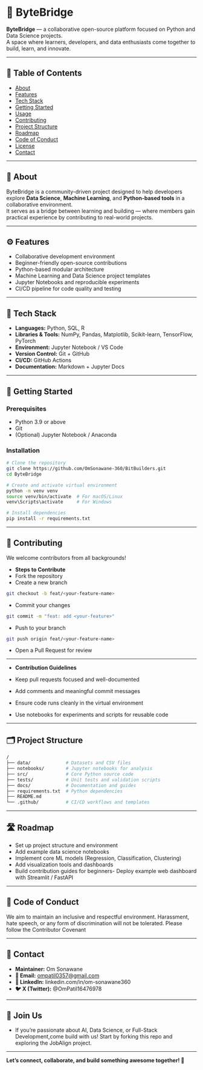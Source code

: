 # 🧠 ByteBridge

**ByteBridge** — a collaborative open-source platform focused on Python and Data Science projects.  
A space where learners, developers, and data enthusiasts come together to build, learn, and innovate.

---
  
## 🧭 Table of Contents 
- [About](#about)  
- [Features](#features) 
- [Tech Stack](#tech-stack)
- [Getting Started](#getting-started) 
- [Usage](#usage)
- [Contributing](#contributing)
- [Project Structure](#project-structure)
- [Roadmap](#roadmap)
- [Code of Conduct](#code-of-conduct)
- [License](#license)
- [Contact](#contact)

---

## 📘 About
ByteBridge is a community-driven project designed to help developers explore **Data Science**, **Machine Learning**, and **Python-based tools** in a collaborative environment.  
It serves as a bridge between learning and building — where members gain practical experience by contributing to real-world projects.

---

## ⚙️ Features
- Collaborative development environment  
- Beginner-friendly open-source contributions  
- Python-based modular architecture  
- Machine Learning and Data Science project templates  
- Jupyter Notebooks and reproducible experiments  
- CI/CD pipeline for code quality and testing  

---

## 🧩 Tech Stack
- **Languages:** Python, SQL, R  
- **Libraries & Tools:** NumPy, Pandas, Matplotlib, Scikit-learn, TensorFlow, PyTorch  
- **Environment:** Jupyter Notebook / VS Code  
- **Version Control:** Git + GitHub  
- **CI/CD:** GitHub Actions  
- **Documentation:** Markdown + Jupyter Docs  

---

## 🚀 Getting Started

### Prerequisites
- Python 3.9 or above  
- Git  
- (Optional) Jupyter Notebook / Anaconda  

### Installation
```bash
# Clone the repository
git clone https://github.com/OmSonawane-360/BitBuilders.git
cd ByteBridge

# Create and activate virtual environment
python -m venv venv
source venv/bin/activate  # For macOS/Linux
venv\Scripts\activate     # For Windows

# Install dependencies
pip install -r requirements.txt 
```

---
## 🤝 Contributing

We welcome contributors from all backgrounds!

- **Steps to Contribute**
- Fork the repository
- Create a new branch
```bash
git checkout -b feat/<your-feature-name>
```
- Commit your changes
```bash
git commit -m "feat: add <your-feature>"

```
- Push to your branch
```bash
git push origin feat/<your-feature-name>

```
- Open a Pull Request for review
---
- **Contribution Guidelines**

- Keep pull requests focused and well-documented
- Add comments and meaningful commit messages
- Ensure code runs cleanly in the virtual environment
- Use notebooks for experiments and scripts for reusable code

---
## 🗂️ Project Structure
```bash
/
├── data/             # Datasets and CSV files
├── notebooks/        # Jupyter notebooks for analysis
├── src/              # Core Python source code
├── tests/            # Unit tests and validation scripts
├── docs/             # Documentation and guides
├── requirements.txt  # Python dependencies
├── README.md
└── .github/          # CI/CD workflows and templates
```
---
## 🛣️ Roadmap
- Set up project structure and environment
- Add example data science notebooks
- Implement core ML models (Regression, Classification, Clustering)
- Add visualization tools and dashboards
- Build contribution guides for beginners-  Deploy example web dashboard with Streamlit / FastAPI

---
## 💬 Code of Conduct

We aim to maintain an inclusive and respectful environment.
Harassment, hate speech, or any form of discrimination will not be tolerated.
Please follow the Contributor Covenant

---

## 📧 Contact
- **Maintainer:** Om Sonawane
- **📩 Email:** ompatil0357@gmail.com
- **🔗 LinkedIn:** linkedin.com/in/om-sonawane360
- **🐦 X (Twitter):** @OmPatil16476978

---
## 💬 Join Us

- If you’re passionate about AI, Data Science, or Full-Stack Development,come build with us! Start by forking this repo and exploring the JobAlign project.


---
**Let’s connect, collaborate, and build something awesome together! 🚀**
